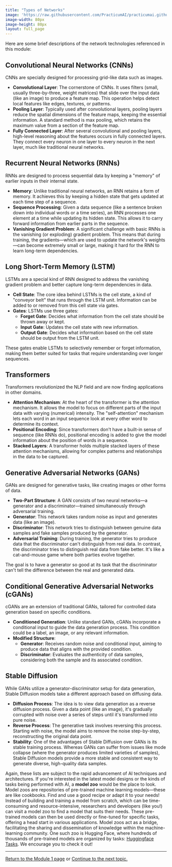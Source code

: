 ```yaml
---
title: "Types of Networks"
image: 'https://raw.githubusercontent.com/PracticumAI/practicumai.github.io/main/images/icons/practicumai_deep_learning.png'
image-width: 80px
image-height: 80px
layout: full_page
---
```


Here are some brief descriptions of the network technologies referenced in this module:

## Convolutional Neural Networks (CNNs)

CNNs are specially designed for processing grid-like data such as images.

* **Convolutional Layer**: The cornerstone of CNNs. It uses filters (small, usually three-by-three, weight matrices) that slide over the input data (like an image) to produce a feature map. This operation helps detect local features like edges, textures, or patterns.
* **Pooling Layer**: Typically used after convolutional layers, pooling layers reduce the spatial dimensions of the feature maps, keeping the essential information. A standard method is max pooling, which retains the maximum value from a section of the feature map.
* **Fully Connected Layer**: After several convolutional and pooling layers, high-level reasoning about the features occurs in fully connected layers. They connect every neuron in one layer to every neuron in the next layer, much like traditional neural networks.

## Recurrent Neural Networks (RNNs)

RNNs are designed to process sequential data by keeping a "memory" of earlier inputs in their internal state.

* **Memory**: Unlike traditional neural networks, an RNN retains a form of memory. It achieves this by keeping a hidden state that gets updated at each time step of a sequence.
* **Sequence Processing**: Given a data sequence (like a sentence broken down into individual words or a time series), an RNN processes one element at a time while updating its hidden state. This allows it to carry forward information from earlier parts in the sequence.
* **Vanishing Gradient Problem**: A significant challenge with basic RNNs is the vanishing (or exploding) gradient problem. This means that during training, the gradients—which are used to update the network's weights—can become extremely small or large, making it hard for the RNN to learn long-term dependencies.

## Long Short-Term Memory (LSTM)

LSTMs are a special kind of RNN designed to address the vanishing gradient problem and better capture long-term dependencies in data.

* **Cell State**: The core idea behind LSTMs is the cell state, a kind of "conveyor belt" that runs through the LSTM unit. Information can be added to or removed from this cell state via gates.
* **Gates**: LSTMs use three gates:
   * **Forget Gate**: Decides what information from the cell state should be thrown away or kept.
   * **Input Gate**: Updates the cell state with new information.
   * **Output Gate**: Decides what information based on the cell state should be output from the LSTM unit.

These gates enable LSTMs to selectively remember or forget information, making them better suited for tasks that require understanding over longer sequences.

## Transformers

Transformers revolutionized the NLP field and are now finding applications in other domains.

* **Attention Mechanism**: At the heart of the transformer is the attention mechanism. It allows the model to focus on different parts of the input data with varying (numerical) intensity. The "self-attention" mechanism lets each word in an input sequence look at every other word to determine its context.
* **Positional Encoding**: Since transformers don't have a built-in sense of sequence (like RNNs do), positional encoding is added to give the model information about the position of words in a sequence.
* **Stacked Layers**: A transformer holds multiple stacked layers of these attention mechanisms, allowing for complex patterns and relationships in the data to be captured.

## Generative Adversarial Networks (GANs)

GANs are designed for generative tasks, like creating images or other forms of data.

* **Two-Part Structure**: A GAN consists of two neural networks—a generator and a discriminator—trained simultaneously through adversarial training.
* **Generator**: This network takes random noise as input and generates data (like an image).
* **Discriminator**: This network tries to distinguish between genuine data samples and fake samples produced by the generator.
* **Adversarial Training**: During training, the generator tries to produce data that the discriminator can't distinguish from real data. In contrast, the discriminator tries to distinguish real data from fake better. It's like a cat-and-mouse game where both parties evolve together.

The goal is to have a generator so good at its task that the discriminator can't tell the difference between the real and generated data.

## Conditional Generative Adversarial Networks (cGANs)

cGANs are an extension of traditional GANs, tailored for controlled data generation based on specific conditions.

* **Conditioned Generation**: Unlike standard GANs, cGANs incorporate a conditional input to guide the data generation process. This condition could be a label, an image, or any relevant information.
* **Modified Structure**:
  * **Generator**: Receives random noise and conditional input, aiming to produce data that aligns with the provided condition.
  * **Discriminator**: Evaluates the authenticity of data samples, considering both the sample and its associated condition.

## Stable Diffusion

While GANs utilize a generator-discriminator setup for data generation, Stable Diffusion models take a different approach based on diffusing data.

* **Diffusion Process**: The idea is to view data generation as a reverse diffusion process. Given a data point (like an image), it's gradually corrupted with noise over a series of steps until it's transformed into pure noise.
* **Reverse Process**: The generative task involves reversing this process. Starting with noise, the model aims to remove the noise step-by-step, reconstructing the original data point.
* **Stability**: One of the advantages of Stable Diffusion over GANs is its stable training process. Whereas GANs can suffer from issues like mode collapse (where the generator produces limited varieties of samples), Stable Diffusion models provide a more stable and consistent way to generate diverse, high-quality data samples.

Again, these lists are subject to the rapid advancement of AI techniques and architectures. If you're interested in the latest model designs or the kinds of tasks being performed with AI, a **model zoo** would be the place to look. Model zoos are repositories of pre-trained machine learning models—these are like cookbooks. Find and use a good recipe or adapt it to your needs! Instead of building and training a model from scratch, which can be time-consuming and resource-intensive, researchers and developers (like you!) can visit a model zoo to find a model that suits their needs. These pre-trained models can then be used directly or fine-tuned for specific tasks, offering a head start in various applications. Model zoos act as a bridge, facilitating the sharing and dissemination of knowledge within the machine-learning community. One such zoo is Hugging Face, where hundreds of thousands of pre-trained models are organized by tasks: [Huggingface Tasks](https://huggingface.co/tasks). We encourage you to check it out!

---

[Return to the Module 1 page](/deep_learning/01_getting_started_dl/) or [Continue to the next topic.](/deep_learning/01.4_python_frameworks/)
